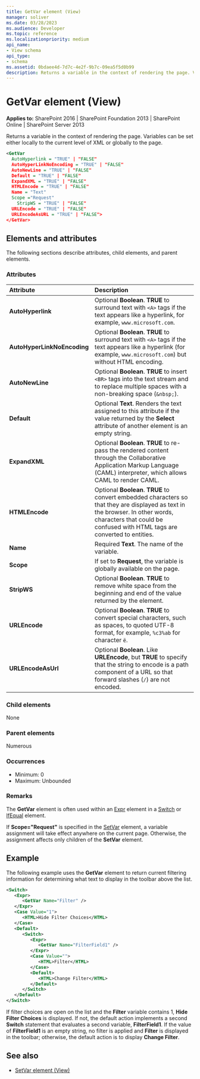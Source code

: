 ```yaml
---
title: GetVar element (View)
manager: soliver
ms.date: 03/28/2023
ms.audience: Developer
ms.topic: reference
ms.localizationpriority: medium
api_name:
- View schema
api_type:
- schema
ms.assetid: 0bdaee4d-7d7c-4e2f-9b7c-09ea5f5d0b99
description: Returns a variable in the context of rendering the page. Variables can be set either locally to the current level of XML or globally to the page.
---
```


# GetVar element (View)

**Applies to:** SharePoint 2016 | SharePoint Foundation 2013 | SharePoint Online | SharePoint Server 2013

Returns a variable in the context of rendering the page. Variables can be set either locally to the current level of XML or globally to the page.

```XML
<GetVar
  AutoHyperlink = "TRUE" | "FALSE"
  AutoHyperLinkNoEncoding = "TRUE" | "FALSE"
  AutoNewLine = "TRUE" | "FALSE"
  Default = "TRUE" | "FALSE"
  ExpandXML = "TRUE" | "FALSE"
  HTMLEncode = "TRUE" | "FALSE"
  Name = "Text"
  Scope ="Request"
    StripWS = "TRUE" | "FALSE"
  URLEncode = "TRUE" | "FALSE"
  URLEncodeAsURL = "TRUE" | "FALSE">
</GetVar>
```

## Elements and attributes

The following sections describe attributes, child elements, and parent elements.

### Attributes

|Attribute|Description|
|:-----|:-----|
|**AutoHyperlink** |Optional **Boolean**. **TRUE** to surround text with `<A>` tags if the text appears like a hyperlink, for example, `www.microsoft.com`.  |
|**AutoHyperLinkNoEncoding** |Optional **Boolean**. **TRUE** to surround text with `<A>` tags if the text appears like a hyperlink (for example, `www.microsoft.com`) but without HTML encoding.  |
|**AutoNewLine** |Optional **Boolean**. **TRUE** to insert `<BR>` tags into the text stream and to replace multiple spaces with a non-breaking space (`&nbsp;`).  |
|**Default** |Optional **Text**. Renders the text assigned to this attribute if the value returned by the **Select** attribute of another element is an empty string.  |
|**ExpandXML** |Optional **Boolean**. **TRUE** to re-pass the rendered content through the Collaborative Application Markup Language (CAML) interpreter, which allows CAML to render CAML.  |
|**HTMLEncode** |Optional **Boolean**. **TRUE** to convert embedded characters so that they are displayed as text in the browser. In other words, characters that could be confused with HTML tags are converted to entities.  |
|**Name** |Required **Text**. The name of the variable.  |
|**Scope** |If set to **Request**, the variable is globally available on the page.  |
|**StripWS** |Optional **Boolean**. **TRUE** to remove white space from the beginning and end of the value returned by the element.  |
|**URLEncode** |Optional **Boolean**. **TRUE** to convert special characters, such as spaces, to quoted UTF-8 format, for example, `%c3%ab` for character `ë`.  |
|**URLEncodeAsUrl** |Optional **Boolean**. Like **URLEncode**, but **TRUE** to specify that the string to encode is a path component of a URL so that forward slashes (`/`) are not encoded.  |

### Child elements

None

### Parent elements

Numerous

### Occurrences

- Minimum: 0
- Maximum: Unbounded

### Remarks

The **GetVar** element is often used within an [Expr](expr-element-view.md) element in a [Switch](switch-element-view.md) or [IfEqual](ifequal-element-view.md) element.

If **Scope="Request"** is specified in the [SetVar](setvar-element-view.md) element, a variable assignment will take effect anywhere on the current page. Otherwise, the assignment affects only children of the **SetVar** element.

## Example

The following example uses the **GetVar** element to return current filtering information for determining what text to display in the toolbar above the list.

```XML
<Switch>
   <Expr>
      <GetVar Name="Filter" />
   </Expr>
   <Case Value="1">
      <HTML>Hide Filter Choices</HTML>
   </Case>
   <Default>
      <Switch>
         <Expr>
            <GetVar Name="FilterField1" />
         </Expr>
         <Case Value="">
            <HTML>Filter</HTML>
         </Case>
         <Default>
            <HTML>Change Filter</HTML>
         </Default>
      </Switch>
   </Default>
</Switch>
```

If filter choices are open on the list and the **Filter** variable contains 1, **Hide Filter Choices** is displayed. If not, the default action implements a second **Switch** statement that evaluates a second variable, **FilterField1**. If the value of **FilterField1** is an empty string, no filter is applied and **Filter** is displayed in the toolbar; otherwise, the default action is to display **Change Filter**.

## See also

- [SetVar element (View)](setvar-element-view.md)
